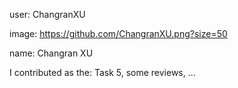 user: ChangranXU

image: https://github.com/ChangranXU.png?size=50

name: Changran XU

I contributed as the: Task 5, some reviews, ...
